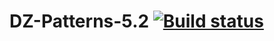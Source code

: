 # DZ-Patterns-5.2 [![Build status](https://ci.appveyor.com/api/projects/status/c7ai7hsyjk7axldl/branch/main?svg=true)](https://ci.appveyor.com/project/AleksandrMuzhev/dz-patterns-5-2/branch/main)
